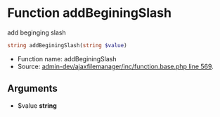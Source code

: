 Function addBeginingSlash
===========================

add beginging slash



```php
string addBeginingSlash(string $value)
```

* Function name: addBeginingSlash
* Source: [admin-dev/ajaxfilemanager/inc/function.base.php line 569](https://github.com/PrestaShop/PrestaShop/blob/1.5.0.15/admin-dev/ajaxfilemanager/inc/function.base.php#L569).

Arguments
---------

* $value **string**

